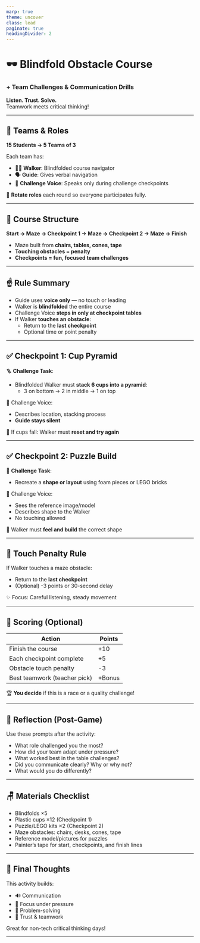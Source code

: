 ```yaml
---
marp: true
theme: uncover
class: lead
paginate: true
headingDivider: 2
---
```


# 🕶️ Blindfold Obstacle Course  
### + Team Challenges & Communication Drills

**Listen. Trust. Solve.**  
Teamwork meets critical thinking!

---

## 👥 Teams & Roles

**15 Students → 5 Teams of 3**

Each team has:
- 🧑‍🦯 **Walker**: Blindfolded course navigator
- 🗣️ **Guide**: Gives verbal navigation
- 🎤 **Challenge Voice**: Speaks only during challenge checkpoints

🎯 **Rotate roles** each round so everyone participates fully.

---

## 🔧 Course Structure

**Start → Maze → Checkpoint 1 → Maze → Checkpoint 2 → Maze → Finish**

- Maze built from **chairs, tables, cones, tape**
- **Touching obstacles = penalty**  
- **Checkpoints = fun, focused team challenges**

---

## ☝️ Rule Summary

- Guide uses **voice only** — no touch or leading
- Walker is **blindfolded** the entire course
- Challenge Voice **steps in only at checkpoint tables**
- If Walker **touches an obstacle**:
  - Return to the **last checkpoint**
  - Optional time or point penalty

---

## ✅ Checkpoint 1: Cup Pyramid

🪜 **Challenge Task**:
- Blindfolded Walker must **stack 6 cups into a pyramid**:
  - 3 on bottom → 2 in middle → 1 on top

🎤 Challenge Voice:
- Describes location, stacking process
- **Guide stays silent**

🙈 If cups fall: Walker must **reset and try again**

---

## ✅ Checkpoint 2: Puzzle Build

🧩 **Challenge Task**:
- Recreate a **shape or layout** using foam pieces or LEGO bricks

🎤 Challenge Voice:
- Sees the reference image/model
- Describes shape to the Walker
- No touching allowed

🙈 Walker must **feel and build** the correct shape

---

## 🚦 Touch Penalty Rule

If Walker touches a maze obstacle:
- Return to the **last checkpoint**
- (Optional) -3 points or 30-second delay

✨ Focus: Careful listening, steady movement

---

## 🏁 Scoring (Optional)

| Action | Points |
|--------|--------|
| Finish the course | +10 |
| Each checkpoint complete | +5 |
| Obstacle touch penalty | -3 |
| Best teamwork (teacher pick) | +Bonus |

🏆 **You decide** if this is a race or a quality challenge!

---

## 🧠 Reflection (Post-Game)

Use these prompts after the activity:

- What role challenged you the most?
- How did your team adapt under pressure?
- What worked best in the table challenges?
- Did you communicate clearly? Why or why not?
- What would you do differently?

---

## 🪑 Materials Checklist

- Blindfolds ×5  
- Plastic cups ×12 (Checkpoint 1)  
- Puzzle/LEGO kits ×2 (Checkpoint 2)  
- Maze obstacles: chairs, desks, cones, tape  
- Reference model/pictures for puzzles  
- Painter’s tape for start, checkpoints, and finish lines  

---

## 🎉 Final Thoughts

This activity builds:
- 🔊 Communication
- 🎯 Focus under pressure
- 🧠 Problem-solving
- 💪 Trust & teamwork

Great for non-tech critical thinking days!

---
